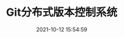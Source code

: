 ---
title: Git分布式版本控制系统
date: '2021-10-12 15:54:59'
sidebar: 'auto'
categories:
 - 命令行
tags:
 - Cli
 - Tool
---